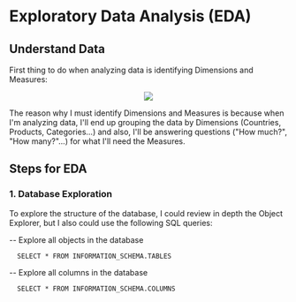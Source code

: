 # Exploratory Data Analysis (EDA)

## Understand Data

First thing to do when analyzing data is identifying Dimensions and Measures:

<p align="center">
<img src="https://github.com/user-attachments/assets/c74770d7-e928-40af-80bb-ec5f795e2cab" />
</p>

The reason why I must identify Dimensions and Measures is because when I'm analyzing data, I'll end up grouping the data by Dimensions (Countries,
Products, Categories...) and also, I'll be answering questions ("How much?", "How many?"...) for what I'll need the Measures.

## Steps for EDA

### 1. Database Exploration

To explore the structure of the database, I could review in depth the Object Explorer, but I also could use the following SQL queries:

  -- Explore all objects in the database

      SELECT * FROM INFORMATION_SCHEMA.TABLES

  -- Explore all columns in the database

      SELECT * FROM INFORMATION_SCHEMA.COLUMNS
